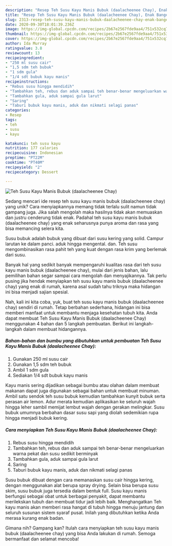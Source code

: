 ```yaml
---
description: "Resep Teh Susu Kayu Manis Bubuk (daalacheenee Chay), Enak Banget"
title: "Resep Teh Susu Kayu Manis Bubuk (daalacheenee Chay), Enak Banget"
slug: 2313-resep-teh-susu-kayu-manis-bubuk-daalacheenee-chay-enak-banget
date: 2020-09-30T18:01:39.236Z
image: https://img-global.cpcdn.com/recipes/2b67e2567fde9aa4/751x532cq70/teh-susu-kayu-manis-bubuk-daalacheenee-chay-foto-resep-utama.jpg
thumbnail: https://img-global.cpcdn.com/recipes/2b67e2567fde9aa4/751x532cq70/teh-susu-kayu-manis-bubuk-daalacheenee-chay-foto-resep-utama.jpg
cover: https://img-global.cpcdn.com/recipes/2b67e2567fde9aa4/751x532cq70/teh-susu-kayu-manis-bubuk-daalacheenee-chay-foto-resep-utama.jpg
author: Ida Murray
ratingvalue: 3.8
reviewcount: 13
recipeingredient:
- "250 ml susu cair"
- "1,5 sdm teh bubuk"
- "1 sdm gula"
- "1/4 sdt bubuk kayu manis"
recipeinstructions:
- "Rebus susu hingga mendidih"
- "Tambahkan teh, rebus dan aduk sampai teh benar-benar mengeluarkan warna pekat dan susu sedikit berminyak"
- "Tambahkan gula, aduk sampai gula larut"
- "Saring"
- "Taburi bubuk kayu manis, aduk dan nikmati selagi panas"
categories:
- Resep
tags:
- teh
- susu
- kayu

katakunci: teh susu kayu 
nutrition: 177 calories
recipecuisine: Indonesian
preptime: "PT22M"
cooktime: "PT40M"
recipeyield: "2"
recipecategory: Dessert

---
```



![Teh Susu Kayu Manis Bubuk (daalacheenee Chay)](https://img-global.cpcdn.com/recipes/2b67e2567fde9aa4/751x532cq70/teh-susu-kayu-manis-bubuk-daalacheenee-chay-foto-resep-utama.jpg)

Sedang mencari ide resep teh susu kayu manis bubuk (daalacheenee chay) yang unik? Cara menyiapkannya memang tidak terlalu sulit namun tidak gampang juga. Jika salah mengolah maka hasilnya tidak akan memuaskan dan justru cenderung tidak enak. Padahal teh susu kayu manis bubuk (daalacheenee chay) yang enak seharusnya punya aroma dan rasa yang bisa memancing selera kita.

Susu bubuk adalah bubuk yang dibuat dari susu kering yang solid. Campur larutan ke dalam panci. aduk hingga mengental. dan. Teh susu mengombinasikan rasa pahit teh yang kuat dengan rasa krim yang berlemak dari susu.

Banyak hal yang sedikit banyak mempengaruhi kualitas rasa dari teh susu kayu manis bubuk (daalacheenee chay), mulai dari jenis bahan, lalu pemilihan bahan segar sampai cara mengolah dan menyajikannya. Tak perlu pusing jika hendak menyiapkan teh susu kayu manis bubuk (daalacheenee chay) yang enak di rumah, karena asal sudah tahu triknya maka hidangan ini bisa menjadi sajian spesial.


Nah, kali ini kita coba, yuk, buat teh susu kayu manis bubuk (daalacheenee chay) sendiri di rumah. Tetap berbahan sederhana, hidangan ini bisa memberi manfaat untuk membantu menjaga kesehatan tubuh kita. Anda dapat membuat Teh Susu Kayu Manis Bubuk (daalacheenee Chay) menggunakan 4 bahan dan 5 langkah pembuatan. Berikut ini langkah-langkah dalam membuat hidangannya.

<!--inarticleads1-->

##### Bahan-bahan dan bumbu yang dibutuhkan untuk pembuatan Teh Susu Kayu Manis Bubuk (daalacheenee Chay):

1. Gunakan 250 ml susu cair
1. Gunakan 1,5 sdm teh bubuk
1. Ambil 1 sdm gula
1. Sediakan 1/4 sdt bubuk kayu manis


Kayu manis sering dijadikan sebagai bumbu atau olahan dalam membuat makanan dapat juga digunakan sebagai bahan untuk membuat minuman. Ambil satu sendok teh susu bubuk kemudian tambahkan kunyit bubuk serta perasan air lemon. Adur merata kemudian aplikasikan ke seluruh wajah hingga leher sambil memijat lembut wajah dengan gerakan melingkar. Susu bubuk umumnya berbahan dasar susu sapi yang diolah sedemikian rupa hingga menjadi bubuk kering. 

<!--inarticleads2-->

##### Cara menyiapkan Teh Susu Kayu Manis Bubuk (daalacheenee Chay):

1. Rebus susu hingga mendidih
1. Tambahkan teh, rebus dan aduk sampai teh benar-benar mengeluarkan warna pekat dan susu sedikit berminyak
1. Tambahkan gula, aduk sampai gula larut
1. Saring
1. Taburi bubuk kayu manis, aduk dan nikmati selagi panas


Susu bubuk dibuat dengan cara memanaskan susu cair hingga kering, dengan menggunakan alat berupa spray drying. Selain bisa berupa susu skim, susu bubuk juga tersedia dalam bentuk full. Susu kayu manis berfungsi sebagai obat untuk berbagai penyakit, dapat membantu merilekskan tubuh dan membuat tidur jadi lebih baik. Menghangatkan Teh kayu manis akan memberi rasa hangat di tubuh hingga menuju jantung dan seluruh susunan sistem syaraf pusat. Inilah yang dibutuhkan ketika Anda merasa kurang enak badan. 

Gimana nih? Gampang kan? Itulah cara menyiapkan teh susu kayu manis bubuk (daalacheenee chay) yang bisa Anda lakukan di rumah. Semoga bermanfaat dan selamat mencoba!
